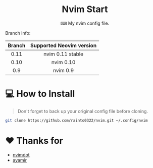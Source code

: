 <h1 align="center">
    Nvim Start
</h1>

<p align="center">⌨ My nvim config file.<p>

Branch info:

<p align="center">

| Branch | Supported Neovim version |
| :----: | :----------------------: |
|  0.11  |     nvim 0.11 stable     |
|  0.10  |        nvim 0.10         |
|  0.9   |         nvim 0.9         |

</p>

# 💻 How to Install
> Don't forget to back up your original config file before cloning.
```bash
git clone https://github.com/rainto0322/nvim.git ~/.config/nvim
```

# ♥️ Thanks for

- [nvimdot](https://github.com/ayamir/nvimdots)
- [ayamir](https://github.com/ayamir)
